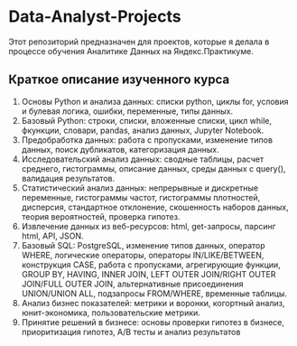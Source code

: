 # Data-Analyst-Projects
 
Этот репозиторий предназначен для проектов, которые я делала в процессе обучения Аналитике Данных на Яндекс.Практикуме.

## Краткое описание изученного курса
1) Основы Python и анализа данных: списки python, циклы for, условия и булевая логика, ошибки, переменные, типы данных.
2) Базовый Python: строки, списки, вложенные списки, цикл while, фкункции, словари, pandas, анализ данных, Jupyter Notebook.
3) Предобработка данных: работа с пропусками, изменение типов данных, поиск дубликатов, категоризация данных.
4) Исследовательский анализ данных: сводные таблицы, расчет среднего, гистограммы, описание данных, среды данных c query(), валидация результатов.
5) Статистический анализ данных: непрерывные и дискретные переменные, гистограммы частот, гистограммы плотностей, дисперсия, стандартное отклонение, скошенность наборов данных, теория вероятностей, проверка гипотез.
6) Извлечение данных из веб-ресурсов: html, get-запросы, парсинг html, API, JSON.
7) Базовый SQL: PostgreSQL, изменение типов данных, оператор WHERE, логические операторы, операторы IN/LIKE/BETWEEN, конструкция CASE, работа с пропусками, агрегирующие функции, GROUP BY, HAVING, INNER JOIN, LEFT OUTER JOIN/RIGHT OUTER JOIN/FULL OUTER JOIN, альтернативные присоединения UNION/UNION ALL, подзапросы FROM/WHERE, временные таблицы.
8) Анализ бизнес показателей: метрики и воронки, когортный анализ, юнит-экономика, пользовательские метрики.
9) Принятие решений в бизнесе: основы проверки гипотез в бизнесе, приоритизация гипотез, A/B тесты и анализ результатов
